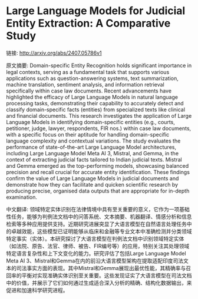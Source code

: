 # Large Language Models for Judicial Entity Extraction: A Comparative Study

链接: http://arxiv.org/abs/2407.05786v1

原文摘要:
Domain-specific Entity Recognition holds significant importance in legal
contexts, serving as a fundamental task that supports various applications such
as question-answering systems, text summarization, machine translation,
sentiment analysis, and information retrieval specifically within case law
documents. Recent advancements have highlighted the efficacy of Large Language
Models in natural language processing tasks, demonstrating their capability to
accurately detect and classify domain-specific facts (entities) from
specialized texts like clinical and financial documents. This research
investigates the application of Large Language Models in identifying
domain-specific entities (e.g., courts, petitioner, judge, lawyer, respondents,
FIR nos.) within case law documents, with a specific focus on their aptitude
for handling domain-specific language complexity and contextual variations. The
study evaluates the performance of state-of-the-art Large Language Model
architectures, including Large Language Model Meta AI 3, Mistral, and Gemma, in
the context of extracting judicial facts tailored to Indian judicial texts.
Mistral and Gemma emerged as the top-performing models, showcasing balanced
precision and recall crucial for accurate entity identification. These findings
confirm the value of Large Language Models in judicial documents and
demonstrate how they can facilitate and quicken scientific research by
producing precise, organised data outputs that are appropriate for in-depth
examination.

中文翻译:
领域特定实体识别在法律情境中具有至关重要的意义，它作为一项基础性任务，能够为判例法文档中的问答系统、文本摘要、机器翻译、情感分析和信息检索等多种应用提供支持。近期研究进展突显了大语言模型在自然语言处理任务中的卓越效能，这些模型已证明能够从临床和金融等专业文本中准确检测并分类领域特定事实（实体）。本研究探讨了大语言模型在判例法文档中识别领域特定实体（如法院、原告、法官、律师、被告、FIR编号等）的应用，特别关注其处理领域特定语言复杂性和上下文变化的能力。研究评估了包括Large Language Model Meta AI 3、Mistral和Gemma在内的前沿大语言模型架构在提取适配印度司法文本的司法事实方面的表现。其中Mistral和Gemma展现出最优性能，其精确率与召回率的平衡对实现准确实体识别至关重要。这些发现证实了大语言模型在司法文档中的价值，并展示了它们如何通过生成适合深入分析的精确、结构化数据输出，来促进和加速科学研究进程。
